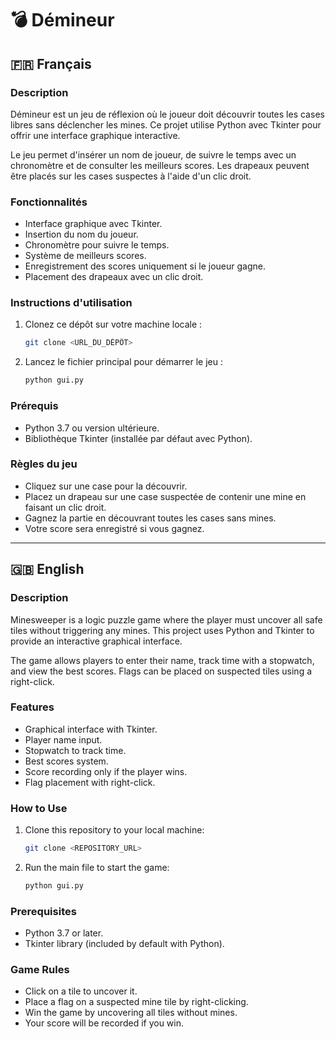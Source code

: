 # 💣 Démineur

## 🇫🇷 Français

### Description
Démineur est un jeu de réflexion où le joueur doit découvrir toutes les cases libres sans déclencher les mines. Ce projet utilise Python avec Tkinter pour offrir une interface graphique interactive. 

Le jeu permet d'insérer un nom de joueur, de suivre le temps avec un chronomètre et de consulter les meilleurs scores. Les drapeaux peuvent être placés sur les cases suspectes à l'aide d'un clic droit.

### Fonctionnalités
- Interface graphique avec Tkinter.
- Insertion du nom du joueur.
- Chronomètre pour suivre le temps.
- Système de meilleurs scores.
- Enregistrement des scores uniquement si le joueur gagne.
- Placement des drapeaux avec un clic droit.

### Instructions d'utilisation
1. Clonez ce dépôt sur votre machine locale :
    ```bash
    git clone <URL_DU_DÉPÔT>
    ```

2. Lancez le fichier principal pour démarrer le jeu :
    ```bash
    python gui.py
    ```

### Prérequis
- Python 3.7 ou version ultérieure.
- Bibliothèque Tkinter (installée par défaut avec Python).

### Règles du jeu
- Cliquez sur une case pour la découvrir.
- Placez un drapeau sur une case suspectée de contenir une mine en faisant un clic droit.
- Gagnez la partie en découvrant toutes les cases sans mines.
- Votre score sera enregistré si vous gagnez.

---

## 🇬🇧 English

### Description
Minesweeper is a logic puzzle game where the player must uncover all safe tiles without triggering any mines. This project uses Python and Tkinter to provide an interactive graphical interface.

The game allows players to enter their name, track time with a stopwatch, and view the best scores. Flags can be placed on suspected tiles using a right-click.

### Features
- Graphical interface with Tkinter.
- Player name input.
- Stopwatch to track time.
- Best scores system.
- Score recording only if the player wins.
- Flag placement with right-click.

### How to Use
1. Clone this repository to your local machine:
    ```bash
    git clone <REPOSITORY_URL>
    ```

2. Run the main file to start the game:
    ```bash
    python gui.py
    ```

### Prerequisites
- Python 3.7 or later.
- Tkinter library (included by default with Python).

### Game Rules
- Click on a tile to uncover it.
- Place a flag on a suspected mine tile by right-clicking.
- Win the game by uncovering all tiles without mines.
- Your score will be recorded if you win.

